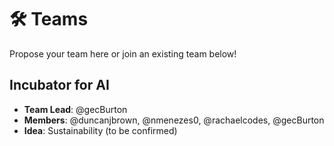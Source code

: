# 🛠 Teams

Propose your team here or join an existing team below!

## Incubator for AI

- **Team Lead**: @gecBurton
- **Members**: @duncanjbrown, @nmenezes0, @rachaelcodes, @gecBurton
- **Idea**: Sustainability (to be confirmed)

